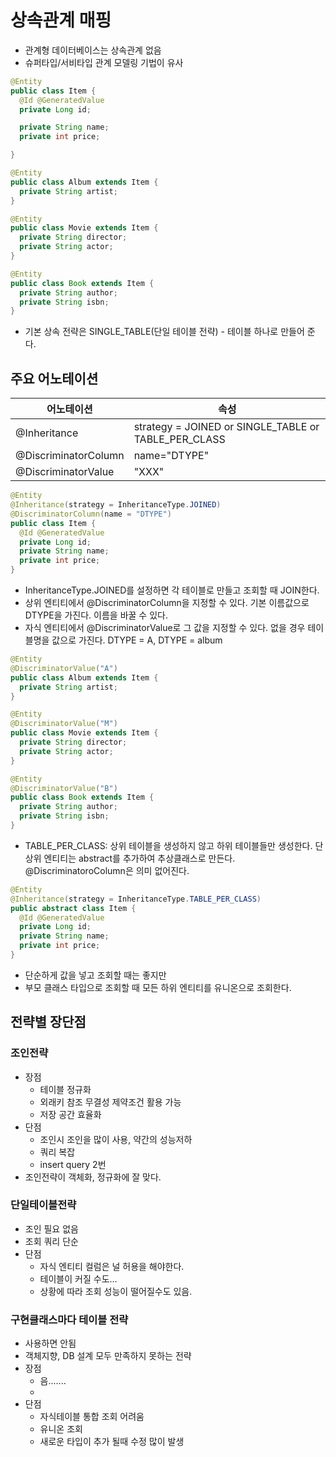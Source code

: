# 상속관계 매핑
- 관계형 데이터베이스는 상속관계 없음
- 슈퍼타입/서비타입 관계 모델링 기법이 유사

```java
@Entity
public class Item {
  @Id @GeneratedValue
  private Long id;

  private String name;
  private int price;

}

@Entity
public class Album extends Item {
  private String artist;
}

@Entity
public class Movie extends Item {
  private String director;
  private String actor;
}

@Entity
public class Book extends Item {
  private String author;
  private String isbn;
}
```
- 기본 상속 전략은 SINGLE_TABLE(단일 테이블 전략) - 테이블 하나로 만들어 준다.

## 주요 어노테이션

어노테이션|속성
----------|----
@Inheritance|strategy = JOINED or SINGLE_TABLE or TABLE_PER_CLASS
@DiscriminatorColumn|name="DTYPE"
@DiscriminatorValue| "XXX"

```java
@Entity
@Inheritance(strategy = InheritanceType.JOINED)
@DiscriminatorColumn(name = "DTYPE")
public class Item {
  @Id @GeneratedValue
  private Long id;
  private String name;
  private int price;
}
```
- InheritanceType.JOINED를 설정하면 각 테이블로 만들고 조회할 때 JOIN한다.
- 상위 엔티티에서 @DiscriminatorColumn을 지정할 수 있다. 기본 이름값으로 DTYPE을 가진다. 이름을 바꿀 수 있다.
- 자식 엔티티에서 @DiscriminatorValue로 그 값을 지정할 수 있다. 없을 경우 테이블명을 값으로 가진다. DTYPE = A, DTYPE = album
```java
@Entity
@DiscriminatorValue("A")
public class Album extends Item {
  private String artist;
}

@Entity
@DiscriminatorValue("M")
public class Movie extends Item {
  private String director;
  private String actor;
}

@Entity
@DiscriminatorValue("B")
public class Book extends Item {
  private String author;
  private String isbn;
}
```

- TABLE_PER_CLASS: 상위 테이블을 생성하지 않고 하위 테이블들만 생성한다. 단 상위 엔티티는 abstract를 추가하여 추상클래스로 만든다. @DiscriminatoroColumn은 의미 없어진다.
```java
@Entity
@Inheritance(strategy = InheritanceType.TABLE_PER_CLASS)
public abstract class Item {
  @Id @GeneratedValue
  private Long id;
  private String name;
  private int price;
}
```
- 단순하게 값을 넣고 조회할 때는 좋지만
- 부모 클래스 타입으로 조회할 때 모든 하위 엔티티를 유니온으로 조회한다.

## 전략별 장단점
### 조인전략
- 장점
  - 테이블 정규화
  - 외래키 참조 무결성 제약조건 활용 가능
  - 저장 공간 효율화
- 단점
  - 조인시 조인을 많이 사용, 약간의 성능저하
  - 쿼리 복잡
  - insert query 2번
- 조인전략이 객체화, 정규화에 잘 맞다.

### 단일테이블전략
- 조인 필요 없음
- 조회 쿼리 단순
- 단점
  - 자식 엔티티 컬럼은 널 허용을 해야한다.
  - 테이블이 커질 수도...
  - 상황에 따라 조회 성능이 떨어질수도 있음.

### 구현클래스마다 테이블 전략
- 사용하면 안됨
- 객체지향, DB 설계 모두 만족하지 못하는 전략
- 장점
  - 음.......
  - 
- 단점
  - 자식테이블 통합 조회 어려움
  - 유니온 조회
  - 새로운 타입이 추가 될때 수정 많이 발생




